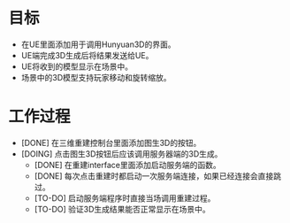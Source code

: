 # 目标
- 在UE里面添加用于调用Hunyuan3D的界面。
- UE端完成3D生成后将结果发送给UE。
- UE将收到的模型显示在场景中。
- 场景中的3D模型支持玩家移动和旋转缩放。

# 工作过程
- [DONE] 在三维重建控制台里面添加图生3D的按钮。
- [DOING] 点击图生3D按钮后应该调用服务器端的3D生成。
	- [DONE] 在重建interface里面添加启动服务端的函数。
	- [DONE] 每次点击重建时都启动一次服务端连接，如果已经连接会直接跳过。
	- [TO-DO] 启动服务端程序时直接当场调用重建过程。
	- [TO-DO] 验证3D生成结果能否正常显示在场景中。